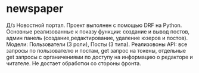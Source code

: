 # newspaper
Д/з Новостной портал.
Проект выполнен с помощью DRF на Python. Основные реализованные к показу функции: создание и вывод постов, админ панель (создание,редактирование, удаление юзеров и постов). 
Модели: Пользователи (3 роли), Посты (3 типа). 
Реализовоны API: все запросы по пользователю и постам, get запрос на токены, отдельные get запросы с органичениями по доступу на информацию о редакторе и читателе. 
Не достает обработки со стороны фронта.
